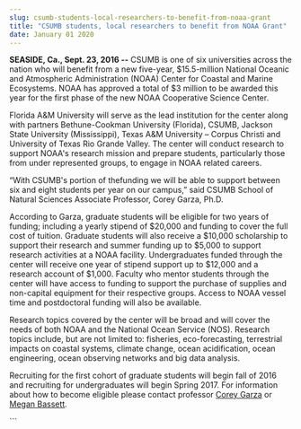 ```yaml
---
slug: csumb-students-local-researchers-to-benefit-from-noaa-grant
title: "CSUMB students, local researchers to benefit from NOAA Grant"
date: January 01 2020
---
```


 
<p>
  <strong>SEASIDE, Ca., Sept. 23, 2016 &#45;&#45;</strong> CSUMB is one of six
  universities across the nation who will benefit from a new five&#45;year,
  $15.5&#45;million National Oceanic and Atmospheric Administration
  &#40;NOAA&#41; Center for Coastal and Marine Ecosystems. NOAA has approved a
  total of $3 million to be awarded this year for the first phase of the new
  NOAA Cooperative Science Center.
</p>
<p>
  Florida A&amp;M University will serve as the lead institution for the center
  along with partners Bethune&#45;Cookman University &#40;Florida&#41;, CSUMB,
  Jackson State University &#40;Mississippi&#41;, Texas A&amp;M University –
  Corpus Christi and University of Texas Rio Grande Valley. The center will
  conduct research to support NOAA's research mission and prepare students,
  particularly those from under represented groups, to engage in NOAA related
  careers.
</p>
<p>
  “With CSUMB's portion of thefunding we will be able to support between six and
  eight students per year on our campus,” said CSUMB School of Natural Sciences
  Associate Professor, Corey Garza, Ph.D.
</p>
<p>
  According to Garza, graduate students will be eligible for two years of
  funding; including a yearly stipend of $20,000 and funding to cover the full
  cost of tuition. Graduate students will also receive a $10,000 scholarship to
  support their research and summer funding up to $5,000 to support research
  activities at a NOAA facility. Undergraduates funded through the center will
  receive one year of stipend support up to $12,000 and a research account of
  $1,000. Faculty who mentor students through the center will have access to
  funding to support the purchase of supplies and non&#45;capital equipment for
  their respective groups. Access to NOAA vessel time and postdoctoral funding
  will also be available.
</p>
<p>
  Research topics covered by the center will be broad and will cover the needs
  of both NOAA and the National Ocean Service &#40;NOS&#41;. Research topics
  include, but are not limited to: fisheries, eco&#45;forecasting, terrestrial
  impacts on coastal systems, climate change, ocean acidification, ocean
  engineering, ocean observing networks and big data analysis.
</p>
<p>
  Recruiting for the first cohort of graduate students will begin fall of 2016
  and recruiting for undergraduates will begin Spring 2017. For information
  about how to become eligible please contact professor
  <a href="https://csumb.edu/directory/people/corey&#45;garza">Corey Garza</a>
  or <a href="https://csumb.edu/directory?s=Megan+Bassett">Megan Bassett</a>.
</p>
```
